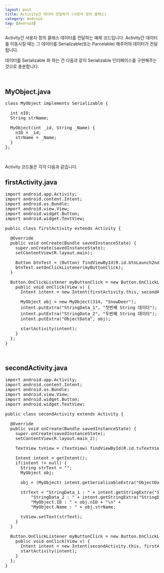 ```yaml
---
layout: post
title: Activity간 데이터 전달하기 (사용자 정의 클래스)
category: Android
tag: [Android]
---
```


Activity간 사용자 정의 클래스 데이터를 전달하는 예제 코드입니다.
Activity간 데이터를 이동시킬 때는 그 데이터를 Serializable(또는 Parcelable) 해주어야
데이터가 전달됩니다.

데이터를 Serializable 화 하는 건 다음과 같이 Serializable 인터페이스를 구현해주는
것으로 충분합니다.

<br>

## MyObject.java

<pre class="prettyprint">class MyObject implements Serializable {

  int nID;
  String strName;

  MyObject(int _id, String _Name) {
    nID = _id;
    strName = _Name;
  }
};</pre>
<br>

Activity 코드들은 각각 다음과 같습니다.
<br>

## firstActivity.java

<pre class="prettyprint">import android.app.Activity;
import android.content.Intent;
import android.os.Bundle;
import android.view.View;
import android.widget.Button;
import android.widget.TextView;

public class firstActivity extends Activity {

  @Override
  public void onCreate(Bundle savedInstanceState) {
    super.onCreate(savedInstanceState);
    setContentView(R.layout.main);

    Button btnTest = (Button) findViewById(R.id.btnLaunch2ndActivity);
    btnTest.setOnClickListener(myButtonClick);
  }

  Button.OnClickListener myButtonClick = new Button.OnClickListener() {
    public void onClick(View v) {
      Intent intent = new Intent(firstActivity.this, secondActivity.class);

      MyObject obj = new MyObject(314, "SnowDeer");
      intent.putExtra("StringData_1", "첫번째 String 데이터");
      intent.putExtra("StringData_2", "두번째 String 데이터");
      intent.putExtra("ObjectData", obj);

      startActivity(intent);
    }
  };
}
</pre>
<br>

## secondActivity.java

<pre class="prettyprint">import android.app.Activity;
import android.content.Intent;
import android.os.Bundle;
import android.view.View;
import android.widget.Button;
import android.widget.TextView;

public class secondActivity extends Activity {

  @Override
  public void onCreate(Bundle savedInstanceState) {
    super.onCreate(savedInstanceState);
    setContentView(R.layout.main_2);

    TextView tvView = (TextView) findViewById(R.id.tvTextView);

    Intent intent = getIntent();
    if(intent != null) {
      String strText = "";
      MyObject obj;

      obj = (MyObject) intent.getSerializableExtra("ObjectData");

      strText = "StringData_1 : " + intent.getStringExtra("StringData_1") + "\n" +
          "StringData_2 : " + intent.getStringExtra("StringData_2") + "\n" +
          "MyObject.ID : " + obj.nID + "\n" +
          "MyObject.Name : " + obj.strName;

      tvView.setText(strText);
    }
  }

  Button.OnClickListener myButtonClick = new Button.OnClickListener() {
    public void onClick(View v) {
      Intent intent = new Intent(secondActivity.this, firstActivity.class);
      startActivity(intent);
    }
  };
}</pre>
